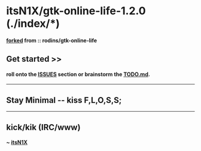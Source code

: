 # itsN1X/gtk-online-life-1.2.0 (./index/*)
#### [forked](http://github.com/rodins/gtk-online-life) from :: rodins/gtk-online-life


## Get started >>
#### roll onto the [ISSUES](https://github.com/itsN1X/gtk-online-life-1.2.0/issues) section or  brainstorm the [TODO.md](/TODO.md).

---

## Stay Minimal -- kiss F,L,O,S,S;

---

## kick/kik (IRC/www)
#### ~ [itsN1X](/@itsn1x)
